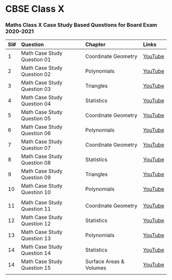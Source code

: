 # CBSE Class X 

### Maths Class X Case Study Based Questions for Board Exam 2020-2021

| Sl# | Question                     | Chapter                             | Links                                               |
|:----|:-----------------------------|:------------------------------------|:----------------------------------------------------|
| 1   | Math Case Study Question 01  | Coordinate Geometry                 | [YouTube](https://youtu.be/v_-7hstroMc  "YouTube")  |
| 2   | Math Case Study Question 02  | Polynomials                         | [YouTube](https://youtu.be/f1I1y_G0xkg  "YouTube")  |
| 3   | Math Case Study Question 03  | Triangles                           | [YouTube](https://youtu.be/vJ6eElltSEQ  "YouTube")  |
| 4   | Math Case Study Question 04  | Statistics                          | [YouTube](https://youtu.be/ozCSUH-pYHo  "YouTube")  |
| 5   | Math Case Study Question 05  | Coordinate Geometry                 | [YouTube](https://youtu.be/7XewecuFlW0  "YouTube")  |
| 6   | Math Case Study Question 06  | Polynomials                         | [YouTube](https://youtu.be/XrBkMqEYlKg  "YouTube")  |
| 7   | Math Case Study Question 07  | Coordinate Geometry                 | [YouTube](https://youtu.be/5gQ5aZGcn24  "YouTube")  |
| 8   | Math Case Study Question 08  | Statistics                          | [YouTube](https://youtu.be/UehmOMT0oXU  "YouTube")  |
| 9   | Math Case Study Question 09  | Triangles                           | [YouTube](https://youtu.be/s7n7jTf9Acs  "YouTube")  |
| 10  | Math Case Study Question 10  | Polynomials                         | [YouTube](https://youtu.be/l4-0VhrVu4w  "YouTube")  |
|   |   |             |   |
| 11  | Math Case Study Question 11  | Coordinate Geometry                 | [YouTube](https://youtu.be/gpiSHrUfdaI  "YouTube")  |
| 12  | Math Case Study Question 12  | Statistics                          | [YouTube](https://youtu.be/nWBNvhe9HuQ  "YouTube")  |
| 13  | Math Case Study Question 13  | Polynomials                         | [YouTube](https://youtu.be/ouDCTCUlOt0  "YouTube")  |
| 14  | Math Case Study Question 14  | Statistics                          | [YouTube](https://youtu.be/zXYOqepWh4g  "YouTube")  |
| 14  | Math Case Study Question 15  | Surface Areas & Volumes             | [YouTube](https://youtu.be/eRub6RNKSgk  "YouTube")  |
|   |   |             |   |

